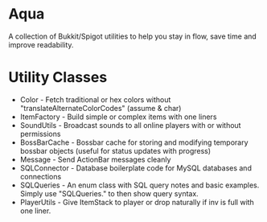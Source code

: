 # Aqua
A collection of Bukkit/Spigot utilities to help you stay in flow, save time and improve readability.

# Utility Classes
- Color - Fetch traditional or hex colors without "translateAlternateColorCodes" (assume & char)
- ItemFactory - Build simple or complex items with one liners
- SoundUtils - Broadcast sounds to all online players with or without permissions
- BossBarCache - Bossbar cache for storing and modifying temporary bossbar objects (useful for status updates with progress)
- Message - Send ActionBar messages cleanly
- SQLConnector - Database boilerplate code for MySQL databases and connections
- SQLQueries - An enum class with SQL query notes and basic examples. Simply use "SQLQueries." to then show query syntax.
- PlayerUtils - Give ItemStack to player or drop naturally if inv is full with one liner.
